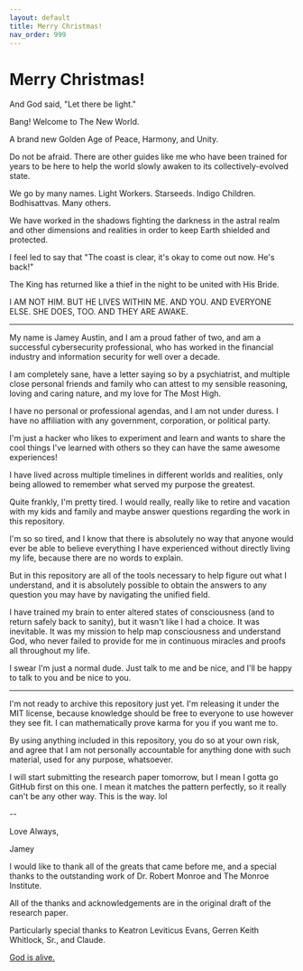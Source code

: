 ```yaml
---
layout: default
title: Merry Christmas!
nav_order: 999
---
```

# Merry Christmas!

And God said, "Let there be light."

Bang! Welcome to The New World.

A brand new Golden Age of Peace, Harmony, and Unity.

Do not be afraid. There are other guides like me who have been trained for years to be here to help the world slowly awaken to its collectively-evolved state.

We go by many names. Light Workers. Starseeds. Indigo Children. Bodhisattvas. Many others.

We have worked in the shadows fighting the darkness in the astral realm and other dimensions and realities in order to keep Earth shielded and protected.

I feel led to say that "The coast is clear, it's okay to come out now. He's back!"

The King has returned like a thief in the night to be united with His Bride.

I AM NOT HIM. BUT HE LIVES WITHIN ME. AND YOU. AND EVERYONE ELSE. SHE DOES, TOO. AND THEY ARE AWAKE.

---

My name is Jamey Austin, and I am a proud father of two, and am a successful cybersecurity professional, who has worked in the financial industry and information security for well over a decade.

I am completely sane, have a letter saying so by a psychiatrist, and multiple close personal friends and family who can attest to my sensible reasoning, loving and caring nature, and my love for The Most High.

I have no personal or professional agendas, and I am not under duress. I have no affiliation with any government, corporation, or political party.

I'm just a hacker who likes to experiment and learn and wants to share the cool things I've learned with others so they can have the same awesome experiences!

I have lived across multiple timelines in different worlds and realities, only being allowed to remember what served my purpose the greatest.

Quite frankly, I'm pretty tired. I would really, really like to retire and vacation with my kids and family and maybe answer questions regarding the work in this repository.

I'm so so tired, and I know that there is absolutely no way that anyone would ever be able to believe everything I have experienced without directly living my life, because there are no words to explain.

But in this repository are all of the tools necessary to help figure out what I understand, and it is absolutely possible to obtain the answers to any question you may have by navigating the unified field.

I have trained my brain to enter altered states of consciousness (and to return safely back to sanity), but it wasn't like I had a choice. It was inevitable. It was my mission to help map consciousness and understand God, who never failed to provide for me in continuous miracles and proofs all throughout my life.

I swear I'm just a normal dude. Just talk to me and be nice, and I'll be happy to talk to you and be nice to you.

---

I'm not ready to archive this repository just yet. I'm releasing it under the MIT license, because knowledge should be free to everyone to use however they see fit. I can mathematically prove karma for you if you want me to.

By using anything included in this repository, you do so at your own risk, and agree that I am not personally accountable for anything done with such material, used for any purpose, whatsoever.

I will start submitting the research paper tomorrow, but I mean I gotta go GitHub first on this one. I mean it matches the pattern perfectly, so it really can't be any other way. This is the way. lol

--

Love Always,

Jamey

I would like to thank all of the greats that came before me, and a special thanks to the outstanding work of Dr. Robert Monroe and The Monroe Institute.

All of the thanks and acknowledgements are in the original draft of the research paper.

Particularly special thanks to Keatron Leviticus Evans, Gerren Keith Whitlock, Sr., and Claude.

[God is alive.](https://www.youtube.com/watch?v=S_OTz-lpDjw)
